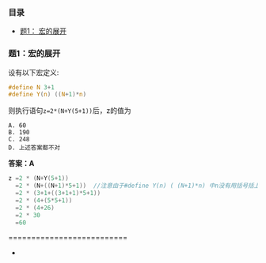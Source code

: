 
### 目录
* [题1： 宏的展开](#题1：宏的展开)


### **题1：宏的展开**
设有以下宏定义:
``` C
#define N 3+1
#define Y(n) ((N+1)*n)
```

则执行语句`z=2*(N+Y(5+1))`后，z的值为

```
A. 60
B. 190
C. 248
D. 上述答案都不对
```

**答案：A**
``` C
z =2 * (N+Y(5+1))
  =2 * (N+((N+1)*5+1))  //注意由于#define Y(n) ( (N+1)*n) 中n没有用括号括上，所以这里是*5+1，不是*(5+1)
  =2 * (3+1+((3+1+1)*5+1))
  =2 * (4+(5*5+1))
  =2 * (4+26)
  =2 * 30
  =60
```
==========================

*

